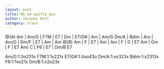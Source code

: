 ```yaml
---
layout: post
title: Ne me quitte pas
author: Jacques Brel
category: track
---
```



 
<canvas class="chords">
@(A) Am | Am/G | F7M | E7 | Dm | E7/G# | Am | Am/G
Dm/A | Bdim |  Am | Am/G | Dm/F | E7 | Am | Am
@(B) Am | F | E7 | Am | Am | F | G | E7
Am | Gm | F | E7 Am| C | F6 | E7 | Dm/B E7 
</canvas>

<canvas class="diagram">Am/G:1:3o231o</canvas>
<canvas class="diagram">F7M:1:1x221x</canvas>
<canvas class="diagram">E7/G#:1:4xo43o</canvas>
<canvas class="diagram">Dm/A:1:xo323x</canvas>
<canvas class="diagram">Bdim:1:x2313x</canvas>
<canvas class="diagram">F6:1:1xo21x</canvas>
<canvas class="diagram">Dm/B:1:x2o23x</canvas>